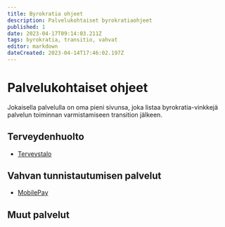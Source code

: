 ```yaml
---
title: Byrokratia ohjeet
description: Palvelukohtaiset byrokratiaohjeet
published: 1
date: 2023-04-17T09:14:03.211Z
tags: byrokratia, transitio, vahvat
editor: markdown
dateCreated: 2023-04-14T17:46:02.197Z
---
```


# Palvelukohtaiset ohjeet
Jokaisella palvelulla on oma pieni sivunsa, joka listaa byrokratia-vinkkejä palvelun toiminnan varmistamiseen transition jälkeen.

## Terveydenhuolto
- [Terveystalo](/byrokratia/terveydenhuolto/terveystalo)

## Vahvan tunnistautumisen palvelut
- [MobilePay](/byrokratia/vahvat/mobilepay)

## Muut palvelut